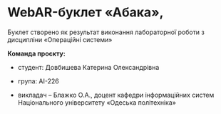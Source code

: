 # WebAR-буклет «Абака», 
 Буклет створено як результат виконання лабораторної роботи з дисципліни
«Операційні системи» 

 **Команда проєкту:** 
 
- студент: Довбишева Катерина Олександрівна

- група: АІ-226

- викладач – Блажко О.А., доцент кафедри інформаційних систем Національного університету «Одеська політехніка» 
